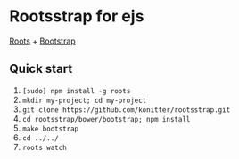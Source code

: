 Rootsstrap for ejs
=============

[Roots](http://roots.cx/) + [Bootstrap](http://getbootstrap.com/)

## Quick start

1. ``[sudo] npm install -g roots``
2. ``mkdir my-project; cd my-project``
3. ``git clone https://github.com/konitter/rootsstrap.git``
4. ``cd rootsstrap/bower/bootstrap; npm install``
5. ``make bootstrap``
6. ``cd ../../``
7. ``roots watch``